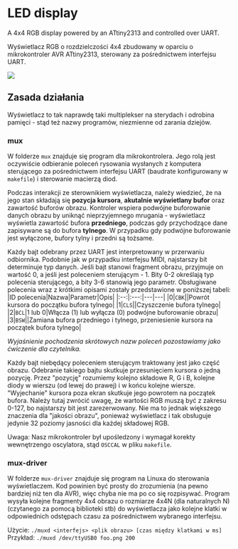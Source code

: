 # LED display

A 4x4 RGB display powered by an ATtiny2313 and controlled over UART.

Wyświetlacz RGB o rozdzielczości 4x4 zbudowany w oparciu o mikrokontroler AVR ATtiny2313, sterowany za pośrednictwem interfejsu UART.

<img src=demo.gif></img>

## Zasada działania

Wyświetlacz to tak naprawdę taki multiplekser na sterydach i odrobina pamięci - stąd też nazwy programów, niezmienne od zarania dziejów.

### mux
W folderze `mux` znajduje się program dla mikrokontrolera. Jego rolą jest oczywiście odbieranie poleceń rysowania wysłanych z komputera sterującego za pośrednictwem interfejsu UART (baudrate konfigurowany w `makefile`) i sterowanie macierzą diod.

Podczas interakcji ze sterownikiem wyświetlacza, należy wiedzieć, że na jego stan składają się **pozycja kursora**, **akutalnie wyświetlany bufor** oraz zawartość buforów obrazu.
Kontroler wspiera podwójne buforowanie danych obrazu by uniknąć nieprzyjemnego mrugania - wyświetlacz wyświetla zawartość bufora **przedniego**, podczas gdy przychodzące dane zapisywane są do bufora **tylnego**. W przypadku gdy podwójne buforowanie jest wyłączone, bufory tylny i przedni są tożsame.

Każdy bajt odebrany przez UART jest interpretowany w przerwaniu odbiornika. Podobnie jak w przypadku interfejsu MIDI, najstarszy bit determinuje typ danych.
Jeśli bajt stanowi fragment obrazu, przyjmuje on wartość 0, a jeśli jest poleceniem sterującym - 1. Bity 0-2 określają typ polecenia sterującego, a bity 3-6 stanowią jego parametr.
Obsługiwane polecenia wraz z krótkimi opisami zostały przedstawione w poniższej tabeli:
|ID polecenia|Nazwa|Parametr|Opis|
|:--:|:---:|---|---|
|0|`CBK`||Powrót kursora do początku bufora tylnego|
|1|`CLS`||Czyszczenie bufora tylnego|
|2|`BCL`|1 lub 0|Włącza (1) lub wyłącza (0) podwójne buforowanie obrazu|
|3|`BSW`||Zamiana bufora przedniego i tylnego, przeniesienie kursora na początek bufora tylnego|

_Wyjaśnienie pochodzenia skrótowych nazw poleceń pozostawiamy jako ćwiczenie dla czytelnika._

Każdy bajt niebędący poleceniem sterującym traktowany jest jako część obrazu. Odebranie takiego bajtu skutkuje przesunięciem kursora o jedną pozycję.
Przez "pozycję" rozumiemy kolejno składowe R, G i B, kolejne diody w wierszu (od lewej do prawej) i w końcu kolejne wiersze. "Wyjechanie" kursora poza ekran skutkuje jego powrotem na początek bufora.
Należy tutaj zwrócić uwagę, że wartości RGB muszą być z zakresu 0-127, bo najstarszy bit jest zarezerwowany.
Nie ma to jednak większego znaczenia dla "jakości obrazu", ponieważ wyświetlacz i tak obsługuje jedynie 32 poziomy jasności dla każdej składowej RGB.

Uwaga: Nasz mikrokontroler był upośledzony i wymagał korekty wewnętrzengo oscylatora, stąd `OSCCAL` w pliku `makefile`.

### mux-driver

W folderze `mux-driver` znajduje się program na Linuxa do sterowania wyświetlaczem. Kod powinien być prosty do zrozumienia (na pewno bardziej niż ten dla AVR), więc chyba nie ma po co się rozpisywać.
Program wysyła kolejne fragmenty 4x4 obrazu o rozmiarze 4x4N (dla naturalnych N) (czytanego za pomocą biblioteki stb) do wyświetlacza jako kolejne klatki w odpowiednich odstępach czasu za pośrednictwem wybranego interfejsu. 

Użycie: `./muxd <interfejs> <plik obrazu> [czas między klatkami w ms]`<br>
Przykład: `./muxd /dev/ttyUSB0 foo.png 200`<br>

